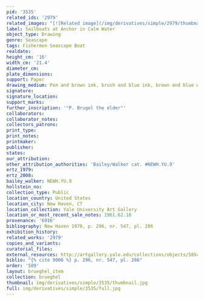 ```yaml
---
pid: '3535'
related_ids: '2979'
related_images: "[![Related image](/img/derivatives/simple/2979/thumbnail.jpg)](/brughel/2979)"
label: Sailboats at Anchor in Calm Water
object_type: Drawing
genre: Seascape
tags: Fishermen Seascape Boat
realdate: 
height_cm: '16'
width_cm: '21.4'
diameter_cm: 
plate_dimensions: 
support: Paper
drawing_medium: Pen and brown ink, brush and blue ink, brown and blue wash
signature: 
signature_location: 
support_marks: 
further_inscription: '"P. Brugel the elder"'
collaborators: 
collaborator_notes: 
collectors_patrons: 
print_type: 
print_notes: 
printmaker: 
publisher: 
states: 
our_attribution: 
other_attribution_authorities: 'Bailey/Walker cat. #NEWH.YU.9'
ertz_1979: 
ertz_2008: 
bailey_walker: NEWH.YU.9
hollstein_no: 
collection_type: Public
location_country: United States
location_city: New Haven, CT
location_collection: Yale University Art Gallery
location_or_most_recent_sale_notes: 1961.62.18
provenance: '6916'
bibliography: New Haven 1970, p. 296, nr. 547, pl. 286
exhibition_history: 
related_works: '2979'
copies_and_variants: 
curatorial_files: 
external_resources: http://artgallery.yale.edu/collections/objects/58548
biblio: "{% cite 9006 %} p. 296, nr. 547, pl. 286"
order: '589'
layout: brueghel_item
collection: brueghel
thumbnail: img/derivatives/simple/3535/thumbnail.jpg
full: img/derivatives/simple/3535/full.jpg
---
```

